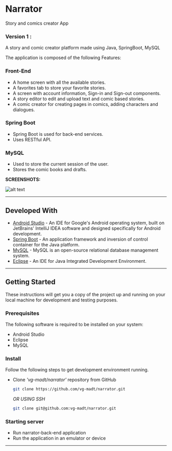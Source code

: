 # Narrator
Story and comics creator App

### Version 1 :

A story and comic creator platform made using Java, SpringBoot, MySQL

The application is composed of the following Features:

### Front-End
* A home screen with all the available stories.
* A favorites tab to store your favorite stories.
* A screen with account information, Sign-in and Sign-out components.
* A story editor to edit and upload text and comic based stories.
* A comic creator for creating pages in comics, adding characters and dialogues.


### Spring Boot

* Spring Boot is used for back-end services.
* Uses RESTful API.

### MySQL

* Used to store the current session of the user.
* Stores the comic books and drafts.


**SCREENSHOTS:**



![alt text](https://user-images.githubusercontent.com/18254312/106700397-c514f080-65b2-11eb-870f-6c4e09bf6d21.jpg)

---

## Developed With

* [Android Studio](https://developer.android.com/studio) - An IDE for Google's Android operating system, built on JetBrains' IntelliJ IDEA software and designed specifically for Android development.
* [Spring Boot](https://spring.io/projects/spring-boot) - An application framework and inversion of control container for the Java platform. 
* [MySQL](https://www.mysql.com/) - MySQL is an open-source relational database management system.
* [Eclipse](https://www.eclipse.org/) - An IDE for Java Integrated Development Environment.


---


## Getting Started

These instructions will get you a copy of the project up and running on your local machine for development and testing purposes.

### Prerequisites

The following software is required to be installed on your system:

* Android Studio
* Eclipse
* MySQL

### Install

Follow the following steps to get development environment running.

* Clone _'vg-madt/narrator'_ repository from GitHub

  ```bash
  git clone https://github.com/vg-madt/narrator.git
  ```

   _OR USING SSH_

  ```bash
  git clone git@github.com:vg-madt/narrator.git
  ```



### Starting server

* Run narrator-back-end application
* Run the application in an emulator or device

---



